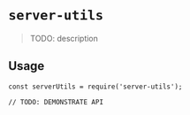 # `server-utils`

> TODO: description

## Usage

```
const serverUtils = require('server-utils');

// TODO: DEMONSTRATE API
```
